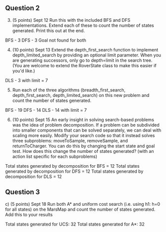 ## Question 2
3. (5 points) Sept 12 Run this with the included BFS and DFS implementations. Extend each of these to count the number 
of states generated. Print this out at the end.

BFS - 3 
DFS - 3
Goal not found for both

4. (10 points) Sept 13 Extend the depth_first_search function to implement depth_limited_search by providing an optional 
limit parameter. When you are generating successors, only go to depth=limit in the search tree. (You are welcome to extend 
the RoverState class to make this easier if you'd like.)

DLS - 3 with limit = 7

5. Run each of the three algorithms (breadth_first_search, depth_first_search, depth_limited_search) on this new problem 
and count the number of states generated.

BFS - 19
DFS - 14
DLS - 14 with limit = 7

6. (10 points) Sept 15 An early insight in solving search-based problems was the idea of problem decomposition. If a 
problem can be subdivided into smaller components that can be solved separately, we can deal with scaling more easily.
Modify your search code so that it instead solves three subproblems: moveToSample, removeSample, and returnToCharger. 
You can do this by changing the start state and goal test. How does this change the number of states generated?
(with an action list specific for each subproblems)

Total states generated by decomposition for BFS = 12
Total states generated by decomposition for DFS = 12
Total states generated by decomposition for DLS = 12


## Question 3
c) (5 points) Sept 18 Run both A* and uniform cost search (i.e. using h1: h=0 for all states) on the MarsMap and count 
the number of states generated. Add this to your results

Total states generated for UCS: 32
Total states generated for A*: 32



